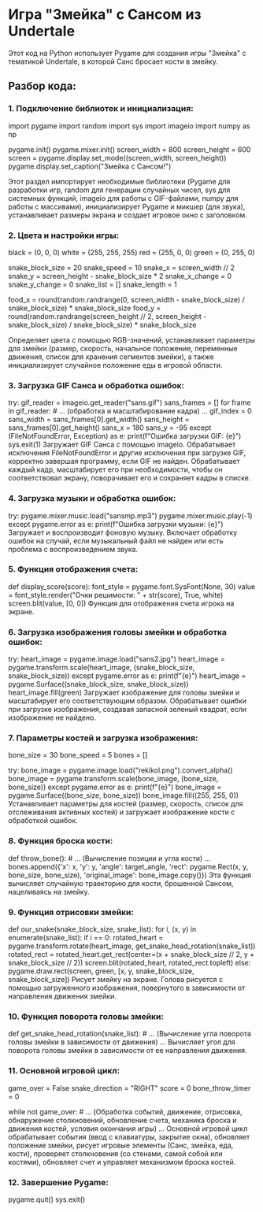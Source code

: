 # Игра "Змейка" с Сансом из Undertale

Этот код на Python использует Pygame для создания игры "Змейка" с тематикой Undertale, в которой Санс бросает кости в змейку.

## Разбор кода:

### 1. Подключение библиотек и инициализация:
import pygame
import random
import sys
import imageio
import numpy as np

pygame.init()
pygame.mixer.init()
screen_width = 800
screen_height = 600
screen = pygame.display.set_mode((screen_width, screen_height))
pygame.display.set_caption("Змейка с Сансом!")

Этот раздел импортирует необходимые библиотеки (Pygame для разработки игр, random для генерации случайных чисел, sys для системных функций, imageio для работы с GIF-файлами, numpy для работы с массивами), инициализирует Pygame и микшер (для звука), устанавливает размеры экрана и создает игровое окно с заголовком.

### 2. Цвета и настройки игры:
black = (0, 0, 0)
white = (255, 255, 255)
red = (255, 0, 0)
green = (0, 255, 0)

snake_block_size = 20
snake_speed = 10
snake_x = screen_width // 2
snake_y = screen_height - snake_block_size * 2
snake_x_change = 0
snake_y_change = 0
snake_list = []
snake_length = 1

food_x = round(random.randrange(0, screen_width - snake_block_size) / snake_block_size) * snake_block_size
food_y = round(random.randrange(screen_height // 2, screen_height - snake_block_size) / snake_block_size) * snake_block_size

Определяет цвета с помощью RGB-значений, устанавливает параметры для змейки (размер, скорость, начальное положение, переменные движения, список для хранения сегментов змейки), а также инициализирует случайное положение еды в игровой области.

### 3. Загрузка GIF Санса и обработка ошибок:
try:
    gif_reader = imageio.get_reader("sans.gif")
    sans_frames = []
    for frame in gif_reader:
        # ... (обработка и масштабирование кадра) ...
    gif_index = 0
    sans_width = sans_frames[0].get_width()
    sans_height = sans_frames[0].get_height()
    sans_x = 180
    sans_y = -95
except (FileNotFoundError, Exception) as e:
    print(f"Ошибка загрузки GIF: {e}")
    sys.exit(1)
Загружает GIF Санса с помощью imageio. Обрабатывает исключения FileNotFoundError и другие исключения при загрузке GIF, корректно завершая программу, если GIF не найден. Обрабатывает каждый кадр, масштабирует его при необходимости, чтобы он соответствовал экрану, поворачивает его и сохраняет кадры в списке.

### 4. Загрузка музыки и обработка ошибок:
try:
    pygame.mixer.music.load("sansmp.mp3")
    pygame.mixer.music.play(-1)
except pygame.error as e:
    print(f"Ошибка загрузки музыки: {e}")
Загружает и воспроизводит фоновую музыку. Включает обработку ошибок на случай, если музыкальный файл не найден или есть проблема с воспроизведением звука.

### 5. Функция отображения счета:
def display_score(score):
    font_style = pygame.font.SysFont(None, 30)
    value = font_style.render("Очки решимости: " + str(score), True, white)
    screen.blit(value, [0, 0])
Функция для отображения счета игрока на экране.

### 6. Загрузка изображения головы змейки и обработка ошибок:
try:
    heart_image = pygame.image.load("sans2.jpg")
    heart_image = pygame.transform.scale(heart_image, (snake_block_size, snake_block_size))
except pygame.error as e:
    print(f"{e}")
    heart_image = pygame.Surface((snake_block_size, snake_block_size))
    heart_image.fill(green)
Загружает изображение для головы змейки и масштабирует его соответствующим образом. Обрабатывает ошибки при загрузке изображения, создавая запасной зеленый квадрат, если изображение не найдено.

### 7. Параметры костей и загрузка изображения:
bone_size = 30
bone_speed = 5
bones = []

try:
    bone_image = pygame.image.load("rekikol.png").convert_alpha()
    bone_image = pygame.transform.scale(bone_image, (bone_size, bone_size))
except pygame.error as e:
    print(f"{e}")
    bone_image = pygame.Surface((bone_size, bone_size))
    bone_image.fill((255, 255, 0))
Устанавливает параметры для костей (размер, скорость, список для отслеживания активных костей) и загружает изображение кости с обработкой ошибок.

### 8. Функция броска кости:
def throw_bone():
    # ... (Вычисление позиции и угла кости) ...
    bones.append({'x': x, 'y': y, 'angle': target_angle, 'rect': pygame.Rect(x, y, bone_size, bone_size), 'original_image': bone_image.copy()})
Эта функция вычисляет случайную траекторию для кости, брошенной Сансом, нацеливаясь на змейку.

### 9. Функция отрисовки змейки:
def our_snake(snake_block_size, snake_list):
    for i, (x, y) in enumerate(snake_list):
        if i == 0:
            rotated_heart = pygame.transform.rotate(heart_image, get_snake_head_rotation(snake_list))
            rotated_rect = rotated_heart.get_rect(center=(x + snake_block_size // 2, y + snake_block_size // 2))
            screen.blit(rotated_heart, rotated_rect.topleft)
        else:
            pygame.draw.rect(screen, green, [x, y, snake_block_size, snake_block_size])
Рисует змейку на экране. Голова рисуется с помощью загруженного изображения, повернутого в зависимости от направления движения змейки.

### 10. Функция поворота головы змейки:
def get_snake_head_rotation(snake_list):
    # ... (Вычисление угла поворота головы змейки в зависимости от движения) ...
Вычисляет угол для поворота головы змейки в зависимости от ее направления движения.


### 11. Основной игровой цикл:
game_over = False
snake_direction = "RIGHT"
score = 0
bone_throw_timer = 0

while not game_over:
    # ... (Обработка событий, движение, отрисовка, обнаружение столкновений, обновление счета, механика броска и движения костей, условия окончания игры) ...
Основной игровой цикл обрабатывает события (ввод с клавиатуры, закрытие окна), обновляет положение змейки, рисует игровые элементы (Санс, змейка, еда, кости), проверяет столкновения (со стенами, самой собой или костями), обновляет счет и управляет механизмом броска костей.

### 12. Завершение Pygame:
pygame.quit()
sys.exit()
